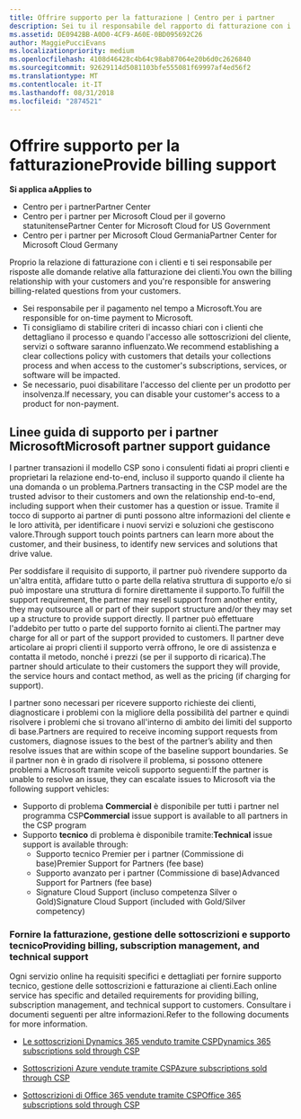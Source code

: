 ```yaml
---
title: Offrire supporto per la fatturazione | Centro per i partner
description: Sei tu il responsabile del rapporto di fatturazione con i tuoi clienti e devi rispondere a tutte le domande relative alla fatturazione che i clienti ti invieranno.
ms.assetid: DE0942BB-A0D0-4CF9-A60E-0BD095692C26
author: MaggiePucciEvans
ms.localizationpriority: medium
ms.openlocfilehash: 4108d46428c4b64c98ab87064e20b6d0c2626840
ms.sourcegitcommit: 92629114d5081103bfe555081f69997af4ed56f2
ms.translationtype: MT
ms.contentlocale: it-IT
ms.lasthandoff: 08/31/2018
ms.locfileid: "2874521"
---
```

# <a name="provide-billing-support"></a><span data-ttu-id="844ac-103">Offrire supporto per la fatturazione</span><span class="sxs-lookup"><span data-stu-id="844ac-103">Provide billing support</span></span>

**<span data-ttu-id="844ac-104">Si applica a</span><span class="sxs-lookup"><span data-stu-id="844ac-104">Applies to</span></span>**

-  <span data-ttu-id="844ac-105">Centro per i partner</span><span class="sxs-lookup"><span data-stu-id="844ac-105">Partner Center</span></span>
-  <span data-ttu-id="844ac-106">Centro per i partner per Microsoft Cloud per il governo statunitense</span><span class="sxs-lookup"><span data-stu-id="844ac-106">Partner Center for Microsoft Cloud for US Government</span></span>
-  <span data-ttu-id="844ac-107">Centro per i partner per Microsoft Cloud Germania</span><span class="sxs-lookup"><span data-stu-id="844ac-107">Partner Center for Microsoft Cloud Germany</span></span>

<span data-ttu-id="844ac-108">Proprio la relazione di fatturazione con i clienti e ti sei responsabile per risposte alle domande relative alla fatturazione dei clienti.</span><span class="sxs-lookup"><span data-stu-id="844ac-108">You own the billing relationship with your customers and you're responsible for answering billing-related questions from your customers.</span></span>

-   <span data-ttu-id="844ac-109">Sei responsabile per il pagamento nel tempo a Microsoft.</span><span class="sxs-lookup"><span data-stu-id="844ac-109">You are responsible for on-time payment to Microsoft.</span></span>
-   <span data-ttu-id="844ac-110">Ti consigliamo di stabilire criteri di incasso chiari con i clienti che dettagliano il processo e quando l'accesso alle sottoscrizioni del cliente, servizi o software saranno influenzato.</span><span class="sxs-lookup"><span data-stu-id="844ac-110">We recommend establishing a clear collections policy with customers that details your collections process and when access to the customer's subscriptions, services, or software will be impacted.</span></span>
-   <span data-ttu-id="844ac-111">Se necessario, puoi disabilitare l'accesso del cliente per un prodotto per insolvenza.</span><span class="sxs-lookup"><span data-stu-id="844ac-111">If necessary, you can disable your customer's access to a product for non-payment.</span></span>

## <a name="microsoft-partner-support-guidance"></a><span data-ttu-id="844ac-112">Linee guida di supporto per i partner Microsoft</span><span class="sxs-lookup"><span data-stu-id="844ac-112">Microsoft partner support guidance</span></span>

<span data-ttu-id="844ac-113">I partner transazioni il modello CSP sono i consulenti fidati ai propri clienti e proprietari la relazione end-to-end, incluso il supporto quando il cliente ha una domanda o un problema.</span><span class="sxs-lookup"><span data-stu-id="844ac-113">Partners transacting in the CSP model are the trusted advisor to their customers and own the relationship end-to-end, including support when their customer has a question or issue.</span></span> <span data-ttu-id="844ac-114">Tramite il tocco di supporto ai partner di punti possono altre informazioni del cliente e le loro attività, per identificare i nuovi servizi e soluzioni che gestiscono valore.</span><span class="sxs-lookup"><span data-stu-id="844ac-114">Through support touch points partners can learn more about the customer, and their business, to identify new services and solutions that drive value.</span></span>

<span data-ttu-id="844ac-115">Per soddisfare il requisito di supporto, il partner può rivendere supporto da un'altra entità, affidare tutto o parte della relativa struttura di supporto e/o si può impostare una struttura di fornire direttamente il supporto.</span><span class="sxs-lookup"><span data-stu-id="844ac-115">To fulfill the support requirement, the partner may resell support from another entity, they may outsource all or part of their support structure and/or they may set up a structure to provide support directly.</span></span>  <span data-ttu-id="844ac-116">Il partner può effettuare l'addebito per tutto o parte del supporto fornito ai clienti.</span><span class="sxs-lookup"><span data-stu-id="844ac-116">The partner may charge for all or part of the support provided to customers.</span></span> <span data-ttu-id="844ac-117">Il partner deve articolare ai propri clienti il supporto verrà offrono, le ore di assistenza e contatta il metodo, nonché i prezzi (se per il supporto di ricarica).</span><span class="sxs-lookup"><span data-stu-id="844ac-117">The partner should articulate to their customers the support they will provide, the service hours and contact method, as well as the pricing (if charging for support).</span></span> 

<span data-ttu-id="844ac-118">I partner sono necessari per ricevere supporto richieste dei clienti, diagnosticare i problemi con la migliore della possibilità del partner e quindi risolvere i problemi che si trovano all'interno di ambito dei limiti del supporto di base.</span><span class="sxs-lookup"><span data-stu-id="844ac-118">Partners are required to receive incoming support requests from customers, diagnose issues to the best of the partner’s ability and then resolve issues that are within scope of the baseline support boundaries.</span></span> <span data-ttu-id="844ac-119">Se il partner non è in grado di risolvere il problema, si possono ottenere problemi a Microsoft tramite veicoli supporto seguenti:</span><span class="sxs-lookup"><span data-stu-id="844ac-119">If the partner is unable to resolve an issue, they can escalate issues to Microsoft via the following support vehicles:</span></span>

- <span data-ttu-id="844ac-120">Supporto di problema **Commercial** è disponibile per tutti i partner nel programma CSP</span><span class="sxs-lookup"><span data-stu-id="844ac-120">**Commercial** issue support is available to all partners in the CSP program</span></span>
-   <span data-ttu-id="844ac-121">Supporto **tecnico** di problema è disponibile tramite:</span><span class="sxs-lookup"><span data-stu-id="844ac-121">**Technical** issue support is available through:</span></span>
    -   <span data-ttu-id="844ac-122">Supporto tecnico Premier per i partner (Commissione di base)</span><span class="sxs-lookup"><span data-stu-id="844ac-122">Premier Support for Partners (fee base)</span></span>
    -   <span data-ttu-id="844ac-123">Supporto avanzato per i partner (Commissione di base)</span><span class="sxs-lookup"><span data-stu-id="844ac-123">Advanced Support for Partners (fee base)</span></span>
    -   <span data-ttu-id="844ac-124">Signature Cloud Support (incluso competenza Silver o Gold)</span><span class="sxs-lookup"><span data-stu-id="844ac-124">Signature Cloud Support (included with Gold/Silver competency)</span></span>

### <a name="providing-billing-subscription-management-and-technical-support"></a><span data-ttu-id="844ac-125">Fornire la fatturazione, gestione delle sottoscrizioni e supporto tecnico</span><span class="sxs-lookup"><span data-stu-id="844ac-125">Providing billing, subscription management, and technical support</span></span> 

<span data-ttu-id="844ac-126">Ogni servizio online ha requisiti specifici e dettagliati per fornire supporto tecnico, gestione delle sottoscrizioni e fatturazione ai clienti.</span><span class="sxs-lookup"><span data-stu-id="844ac-126">Each online service has specific and detailed requirements for providing billing, subscription management, and technical support to customers.</span></span> <span data-ttu-id="844ac-127">Consultare i documenti seguenti per altre informazioni.</span><span class="sxs-lookup"><span data-stu-id="844ac-127">Refer to the following documents for more information.</span></span>

-   [<span data-ttu-id="844ac-128">Le sottoscrizioni Dynamics 365 venduto tramite CSP</span><span class="sxs-lookup"><span data-stu-id="844ac-128">Dynamics 365 subscriptions sold through CSP</span></span>](https://www.microsoftpartnercommunity.com/t5/CSP/Microsoft-Partner-Support-Guidance/m-p/5262#M30)

-   [<span data-ttu-id="844ac-129">Sottoscrizioni Azure vendute tramite CSP</span><span class="sxs-lookup"><span data-stu-id="844ac-129">Azure subscriptions sold through CSP</span></span>](https://www.microsoftpartnercommunity.com/t5/CSP/Microsoft-Partner-Support-Guidance/m-p/5263#M31)

-   [<span data-ttu-id="844ac-130">Sottoscrizioni di Office 365 vendute tramite CSP</span><span class="sxs-lookup"><span data-stu-id="844ac-130">Office 365 subscriptions sold through CSP</span></span>](https://www.microsoftpartnercommunity.com/t5/CSP/Microsoft-Partner-Support-Guidance/m-p/5264#M32)
 

